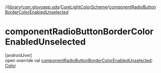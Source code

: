 //[library](../../../index.md)/[com.glovoapp.uds](../index.md)/[CoreLightColorScheme](index.md)/[componentRadioButtonBorderColorEnabledUnselected](component-radio-button-border-color-enabled-unselected.md)

# componentRadioButtonBorderColorEnabledUnselected

[androidJvm]\
open override val [componentRadioButtonBorderColorEnabledUnselected](component-radio-button-border-color-enabled-unselected.md): [Color](https://developer.android.com/reference/kotlin/androidx/compose/ui/graphics/Color.html)
